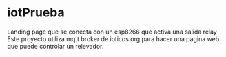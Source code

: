 # iotPrueba
Landing page que se conecta con un esp8266 que activa una salida relay
Este proyecto utiliza mqtt broker de ioticos.org para hacer una pagina web que puede controlar un relevador.
